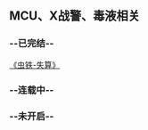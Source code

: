## MCU、X战警、毒液相关



### --已完结--
[《虫铁-失算》](https://archiveofourown.org/works/19222237/chapters/45703897)
<P><P/>



### --连载中--



### --未开启--

